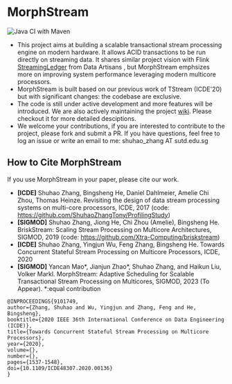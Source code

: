 <meta name="robots" content="noindex">

# MorphStream

![Java CI with Maven](https://github.com/intellistream/MorphStream/workflows/Java%20CI%20with%20Maven/badge.svg?branch=master)

- This project aims at building a scalable transactional stream processing engine on modern hardware. It allows ACID transactions to be run directly on streaming data. It shares similar project vision with Flink [StreamingLedger](https://www.ververica.com/hubfs/Ververica/Docs/%5B2018-08%5D-dA-Streaming-Ledger-whitepaper.pdf) from Data Artisans , but MorphStream emphsizes more on improving system performance leveraging modern multicore processors.
- MorphStream is built based on our previous work of TStream (ICDE'20) but with significant changes: the codebase are exclusive. 
- The code is still under active development and more features will be introduced. We are also actively maintaining the project [wiki](https://github.com/intellistream/MorphStream/wiki). Please checkout it for more detailed desciptions.
- We welcome your contributions, if you are interested to contribute to the project, please fork and submit a PR. If you have questions, feel free to log an issue or write an email to me: shuhao_zhang AT sutd.edu.sg

## How to Cite MorphStream

If you use MorphStream in your paper, please cite our work.

* **[ICDE]** Shuhao Zhang, Bingsheng He, Daniel Dahlmeier, Amelie Chi Zhou, Thomas Heinze. Revisiting the design of data stream processing systems on multi-core processors, ICDE, 2017 (code: https://github.com/ShuhaoZhangTony/ProfilingStudy)
* **[SIGMOD]** Shuhao Zhang, Jiong He, Chi Zhou (Amelie), Bingsheng He. BriskStream: Scaling Stream Processing on Multicore Architectures, SIGMOD, 2019 (code: https://github.com/Xtra-Computing/briskstream)
* **[ICDE]** Shuhao Zhang, Yingjun Wu, Feng Zhang, Bingsheng He. Towards Concurrent Stateful Stream Processing on Multicore Processors, ICDE, 2020
* **[SIGMOD]** Yancan Mao*, Jianjun Zhao*, Shuhao Zhang, and Haikun Liu, Volker Markl. MorphStream: Adaptive Scheduling for Scalable Transactional Stream Processing on Multicores, SIGMOD, 2023 (To Appear). *:equal contribution
```
@INPROCEEDINGS{9101749,  
author={Zhang, Shuhao and Wu, Yingjun and Zhang, Feng and He, Bingsheng},  
booktitle={2020 IEEE 36th International Conference on Data Engineering (ICDE)},   
title={Towards Concurrent Stateful Stream Processing on Multicore Processors},   
year={2020},  
volume={},  
number={},  
pages={1537-1548},  
doi={10.1109/ICDE48307.2020.00136}
}

```
